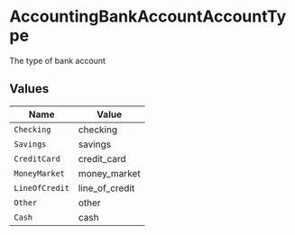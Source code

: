 # AccountingBankAccountAccountType

The type of bank account


## Values

| Name           | Value          |
| -------------- | -------------- |
| `Checking`     | checking       |
| `Savings`      | savings        |
| `CreditCard`   | credit_card    |
| `MoneyMarket`  | money_market   |
| `LineOfCredit` | line_of_credit |
| `Other`        | other          |
| `Cash`         | cash           |